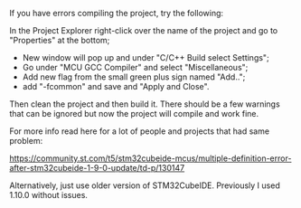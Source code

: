 If you have errors compiling the project, try the following:

In the Project Explorer right-click over the name of the project and go to "Properties" at the bottom;
- New window will pop up and under "C/C++ Build select Settings";
- Go under "MCU GCC Compiler" and select "Miscellaneous";
- Add new flag from the small green plus sign named "Add..";
- add "-fcommon" and save and "Apply and Close".

Then clean the project and then build it. There should be a few warnings that can be ignored but now the project will compile and work fine.

For more info read here for a lot of people and projects that had same problem:

https://community.st.com/t5/stm32cubeide-mcus/multiple-definition-error-after-stm32cubeide-1-9-0-update/td-p/130147

Alternatively, just use older version of STM32CubeIDE. Previously I used 1.10.0 without issues.

